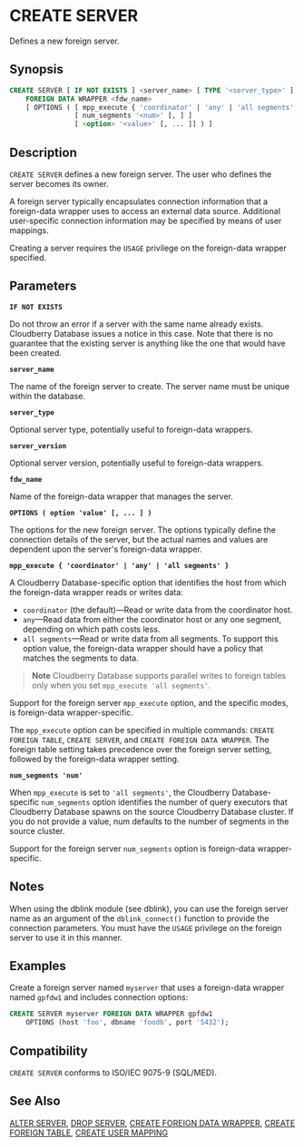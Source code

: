 # CREATE SERVER

Defines a new foreign server.

## Synopsis

```sql
CREATE SERVER [ IF NOT EXISTS ] <server_name> [ TYPE '<server_type>' ] [ VERSION '<server_version>' ]
    FOREIGN DATA WRAPPER <fdw_name>
    [ OPTIONS ( [ mpp_execute { 'coordinator' | 'any' | 'all segments' } [, ] ]
                [ num_segments '<num>' [, ] ]
                [ <option> '<value>' [, ... ]] ) ]
```

## Description

`CREATE SERVER` defines a new foreign server. The user who defines the server becomes its owner.

A foreign server typically encapsulates connection information that a foreign-data wrapper uses to access an external data source. Additional user-specific connection information may be specified by means of user mappings.

Creating a server requires the `USAGE` privilege on the foreign-data wrapper specified.

## Parameters

**`IF NOT EXISTS`**

Do not throw an error if a server with the same name already exists. Cloudberry Database issues a notice in this case. Note that there is no guarantee that the existing server is anything like the one that would have been created.

**`server_name`**

The name of the foreign server to create. The server name must be unique within the database.

**`server_type`**

Optional server type, potentially useful to foreign-data wrappers.

**`server_version`**

Optional server version, potentially useful to foreign-data wrappers.

**`fdw_name`**

Name of the foreign-data wrapper that manages the server.

**`OPTIONS ( option 'value' [, ... ] )`**

The options for the new foreign server. The options typically define the connection details of the server, but the actual names and values are dependent upon the server's foreign-data wrapper.

**`mpp_execute { 'coordinator' | 'any' | 'all segments' }`**

A Cloudberry Database-specific option that identifies the host from which the foreign-data wrapper reads or writes data:

-   `coordinator` (the default)—Read or write data from the coordinator host.
-   `any`—Read data from either the coordinator host or any one segment, depending on which path costs less.
-   `all segments`—Read or write data from all segments. To support this option value, the foreign-data wrapper should have a policy that matches the segments to data.

> **Note** Cloudberry Database supports parallel writes to foreign tables only when you set `mpp_execute 'all segments'`.

Support for the foreign server `mpp_execute` option, and the specific modes, is foreign-data wrapper-specific.

The `mpp_execute` option can be specified in multiple commands: `CREATE FOREIGN TABLE`, `CREATE SERVER`, and `CREATE FOREIGN DATA WRAPPER`. The foreign table setting takes precedence over the foreign server setting, followed by the foreign-data wrapper setting.

**`num_segments 'num'`**

When `mpp_execute` is set to `'all segments'`, the Cloudberry Database-specific `num_segments` option identifies the number of query executors that Cloudberry Database spawns on the source Cloudberry Database cluster. If you do not provide a value, num defaults to the number of segments in the source cluster.

Support for the foreign server `num_segments` option is foreign-data wrapper-specific.

## Notes

When using the dblink module (see dblink), you can use the foreign server name as an argument of the `dblink_connect()` function to provide the connection parameters. You must have the `USAGE` privilege on the foreign server to use it in this manner.

## Examples

Create a foreign server named `myserver` that uses a foreign-data wrapper named `gpfdw1` and includes connection options:

```sql
CREATE SERVER myserver FOREIGN DATA WRAPPER gpfdw1 
    OPTIONS (host 'foo', dbname 'foodb', port '5432');
```

## Compatibility

`CREATE SERVER` conforms to ISO/IEC 9075-9 (SQL/MED).

## See Also

[ALTER SERVER](/docs/sql-statements/sql-stmt-alter-server.md), [DROP SERVER](/docs/sql-statements/sql-stmt-drop-server.md), [CREATE FOREIGN DATA WRAPPER](/docs/sql-statements/sql-stmt-create-foreign-data-wrapper.md), [CREATE FOREIGN TABLE](/docs/sql-statements/sql-stmt-create-foreign-table.md), [CREATE USER MAPPING](/docs/sql-statements/sql-stmt-create-user-mapping.md)



